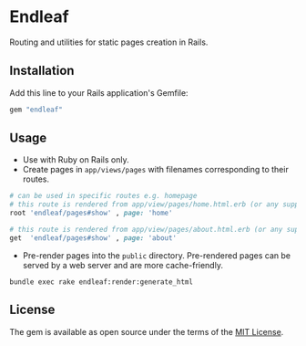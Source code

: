# Endleaf
Routing and utilities for static pages creation in Rails.

## Installation
Add this line to your Rails application's Gemfile:

```ruby
gem "endleaf"
```

## Usage
- Use with Ruby on Rails only.
- Create pages in `app/views/pages` with filenames corresponding to their routes.

```ruby
# can be used in specific routes e.g. homepage
# this route is rendered from app/view/pages/home.html.erb (or any supported extensions)
root 'endleaf/pages#show' , page: 'home'

# this route is rendered from app/view/pages/about.html.erb (or any supported extensions)
get  'endleaf/pages#show' , page: 'about'
```

- Pre-render pages into the `public` directory. Pre-rendered pages can be served by a web server and are more cache-friendly.

```shell
bundle exec rake endleaf:render:generate_html
```


## License
The gem is available as open source under the terms of the [MIT License](https://opensource.org/licenses/MIT).
